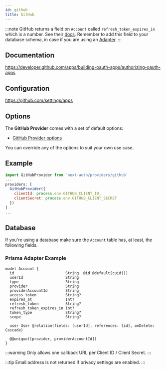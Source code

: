 ```yaml
---
id: github
title: GitHub
---
```


:::note
GitHub returns a field on `Account` called `refresh_token_expires_in` which is a number. See their [docs](https://docs.github.com/en/developers/apps/building-github-apps/refreshing-user-to-server-access-tokens#response). Remember to add this field to your database schema, in case if you are using an [Adapter](/adapters/overview).
:::


## Documentation

https://developer.github.com/apps/building-oauth-apps/authorizing-oauth-apps

## Configuration

https://github.com/settings/apps

## Options

The **GitHub Provider** comes with a set of default options:

- [GitHub Provider options](https://github.com/nextauthjs/next-auth/blob/main/src/providers/github.js)

You can override any of the options to suit your own use case.

## Example

```js
import GitHubProvider from `next-auth/providers/github`
...
providers: [
  GitHubProvider({
    clientId: process.env.GITHUB_CLIENT_ID,
    clientSecret: process.env.GITHUB_CLIENT_SECRET
  })
]
...
```

## Database
If you're using a database make sure the `Account` table has, at least, the following fields.

### Prisma Adapter Example

```
model Account {
  id                       String  @id @default(cuid())
  userId                   String
  type                     String
  provider                 String
  providerAccountId        String
  access_token             String?
  expires_at               Int?
  refresh_token            String?
  refresh_token_expires_in Int?
  token_type               String?
  scope                    String?

  user User @relation(fields: [userId], references: [id], onDelete: Cascade)

  @@unique([provider, providerAccountId])
}
```

:::warning
Only allows one callback URL per Client ID / Client Secret.
:::

:::tip
Email address is not returned if privacy settings are enabled.
:::
